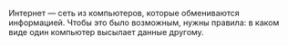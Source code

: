 Интернет — сеть из компьютеров, которые обмениваются информацией. Чтобы это было возможным, нужны правила: в каком виде один компьютер высылает данные другому.